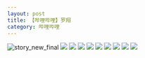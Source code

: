 ```yaml
---
layout: post
title: 【哔哩哔哩】罗翔
category: 哔哩哔哩
---
```

![story_new_final](http://rfbyhtcfm.hd-bkt.clouddn.com/img/story_new_final_0322.png)
![](http://rfbyavrvr.hd-bkt.clouddn.com/img/luo-220613-6.jpg)
![](http://rfbyavrvr.hd-bkt.clouddn.com/img/luo-220613-5.jpg)
![](http://rfbyavrvr.hd-bkt.clouddn.com/img/luo-220613-4.jpg)
![](http://rfbyavrvr.hd-bkt.clouddn.com/img/luo-220613-3.jpg)
![](http://rfbyavrvr.hd-bkt.clouddn.com/img/luo-220613-2.jpg)
![](http://rfbyavrvr.hd-bkt.clouddn.com/img/luo-220613-1.jpg)
![](http://rfbyavrvr.hd-bkt.clouddn.com/img/luo-220613-9.jpg)
![](http://rfbyavrvr.hd-bkt.clouddn.com/img/luo-220613-8.jpg)
![](http://rfbyavrvr.hd-bkt.clouddn.com/img/luo-220613-7.jpg)
  




